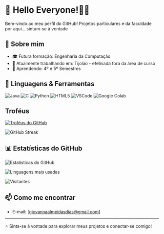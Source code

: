 # 👋 Hello Everyone!👩‍💻

Bem-vindo ao meu perfil do GitHub! Projetos particulares e da faculdade por aqui... sintam-se à vontade

## 🚀 Sobre mim

- 🎓 Futura formação: Engenharia da Computação
- 💼 Atualmente trabalhando em: Tijolão - efetivada fora da área de curso
- 🌱 Aprendendo: 4º e 5º Semestres

## 🔧 Linguagens & Ferramentas

![Java](https://img.shields.io/badge/-Java-%23ED8B00?style=flat-square&logo=java&logoColor=white)
![C](https://img.shields.io/badge/-C-%2300599C?style=flat-square&logo=c&logoColor=white)
![Python](https://img.shields.io/badge/-Python-%233776AB?style=flat-square&logo=python&logoColor=white)
![HTML5](https://img.shields.io/badge/-HTML5-%23E34F26?style=flat-square&logo=html5&logoColor=white)
![VSCode](https://img.shields.io/badge/-VSCode-%23007ACC?style=flat-square&logo=visual-studio-code&logoColor=white)
![Google Colab](https://img.shields.io/badge/-Google%20Colab-%23F9AB00?style=flat-square&logo=google-colab&logoColor=white)

## Troféus
[![Troféus do GitHub](https://github-profile-trophy.vercel.app/?username=gi-a-dias&theme=algolia)](https://github.com/ryo-ma/github-profile-trophy)

![GitHub Streak](https://streak-stats.demolab.com/?user=gi-a-dias&theme=radical)

## 📊 Estatísticas do GitHub

![Estatísticas do GitHub](https://github-readme-stats.vercel.app/api?username=gi-a-dias&show_icons=true&theme=radical)

![Linguagens mais usadas](https://github-readme-stats.vercel.app/api/top-langs/?username=gi-a-dias&layout=compact&theme=radical)


![Visitantes](https://komarev.com/ghpvc/?username=gi-a-dias)

## 📫 Como me encontrar

- E-mail: [giovannaalmeidasdias@gmail.com]

---

⭐️ Sinta-se à vontade para explorar meus projetos e conectar-se comigo!
